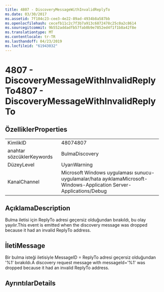 ```yaml
---
title: 4807 - DiscoveryMessageWithInvalidReplyTo
ms.date: 03/30/2017
ms.assetid: 7f104c23-cee3-4e22-89ad-4934b8a587bb
ms.openlocfilehash: cecefb11c2c7f3b7a913c6872478c25c0a2c8614
ms.sourcegitcommit: 9b552addadfb57fab0b9e7852ed4f1f1b8a42f8e
ms.translationtype: MT
ms.contentlocale: tr-TR
ms.lasthandoff: 04/23/2019
ms.locfileid: "61943032"
---
```

# <a name="4807---discoverymessagewithinvalidreplyto"></a><span data-ttu-id="98ee2-102">4807 - DiscoveryMessageWithInvalidReplyTo</span><span class="sxs-lookup"><span data-stu-id="98ee2-102">4807 - DiscoveryMessageWithInvalidReplyTo</span></span>
## <a name="properties"></a><span data-ttu-id="98ee2-103">Özellikler</span><span class="sxs-lookup"><span data-stu-id="98ee2-103">Properties</span></span>  
  
|||  
|-|-|  
|<span data-ttu-id="98ee2-104">Kimlik</span><span class="sxs-lookup"><span data-stu-id="98ee2-104">ID</span></span>|<span data-ttu-id="98ee2-105">4807</span><span class="sxs-lookup"><span data-stu-id="98ee2-105">4807</span></span>|  
|<span data-ttu-id="98ee2-106">anahtar sözcükler</span><span class="sxs-lookup"><span data-stu-id="98ee2-106">Keywords</span></span>|<span data-ttu-id="98ee2-107">Bulma</span><span class="sxs-lookup"><span data-stu-id="98ee2-107">Discovery</span></span>|  
|<span data-ttu-id="98ee2-108">Düzey</span><span class="sxs-lookup"><span data-stu-id="98ee2-108">Level</span></span>|<span data-ttu-id="98ee2-109">Uyarı</span><span class="sxs-lookup"><span data-stu-id="98ee2-109">Warning</span></span>|  
|<span data-ttu-id="98ee2-110">Kanal</span><span class="sxs-lookup"><span data-stu-id="98ee2-110">Channel</span></span>|<span data-ttu-id="98ee2-111">Microsoft Windows uygulaması sunucu-uygulamalar/hata ayıklama</span><span class="sxs-lookup"><span data-stu-id="98ee2-111">Microsoft-Windows-Application Server-Applications/Debug</span></span>|  
  
## <a name="description"></a><span data-ttu-id="98ee2-112">Açıklama</span><span class="sxs-lookup"><span data-stu-id="98ee2-112">Description</span></span>  
 <span data-ttu-id="98ee2-113">Bulma iletisi için ReplyTo adresi geçersiz olduğundan bırakıldı, bu olay yayılır.</span><span class="sxs-lookup"><span data-stu-id="98ee2-113">This event is emitted when the discovery message was dropped because it had an invalid ReplyTo address.</span></span>  
  
## <a name="message"></a><span data-ttu-id="98ee2-114">İleti</span><span class="sxs-lookup"><span data-stu-id="98ee2-114">Message</span></span>  
 <span data-ttu-id="98ee2-115">Bir bulma isteği iletisiyle MessageID = ReplyTo adresi geçersiz olduğundan '%1' bırakıldı.</span><span class="sxs-lookup"><span data-stu-id="98ee2-115">A discovery request message with messageId='%1' was dropped because it had an invalid ReplyTo address.</span></span>  
  
## <a name="details"></a><span data-ttu-id="98ee2-116">Ayrıntılar</span><span class="sxs-lookup"><span data-stu-id="98ee2-116">Details</span></span>
